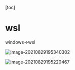 [toc]



# wsl 

windows->wsl 

![image-20210829195340302](https://leweidoc.oss-cn-hangzhou.aliyuncs.com/lewei50/img/iammeter/tmpliu/tmpimage-20210829195340302.png)

![image-20210829195220467](https://leweidoc.oss-cn-hangzhou.aliyuncs.com/lewei50/img/iammeter/tmpliu/tmpimage-20210829195220467.png)